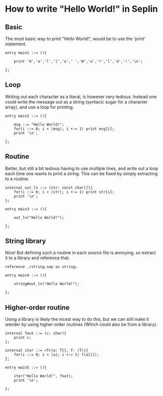 
# How to write "Hello World!" in Seplin

## Basic
The most basic way to print "Hello World!", would be to use the 'print' statement. 
```
entry main1 ::= (){

    print 'H','e','l','l','o',' ','W','o','r','l','d','!','\n';

};
```

## Loop
Writing out each character as a literal, is however very tedious. Instead one could write the message out as a string (syntacic sugar for a character array), and use a loop for printing.
```
entry main2 ::= (){

    msg ::= "Hello World!";
    for(i ::= 0; i < |msg|; i +:= 1) print msg[i];
    print '\n';

};
```
## Routine
Better, but still a bit tedious having to use multiple lines, and write out a loop each time one wants to print a string. This can be fixed by simply extracting to a routine.
```
internal out_ln ::= (str: const char[]){
    for(i ::= 0; i < |str|; i +:= 1) print str[i];
    print '\n';
};

entry main3 ::= (){

    out_ln("Hello World!");

};
```

## String library
Nice! But defining such a routine in each source file is annoying, so extract it to a library and reference that.
```
reference ./string.sep as string;

entry main4 ::= (){

    string#out_ln("Hello World!");

};
```

## Higher-order routine
Using a library is likely the nicest way to do this, but we can still make it weirder by using higher-order routines (Which could also be from a library). 
```
internal fout ::= (c: char){
    print c;
};

internal iter ::= <T>(a: T[], f: (T)){
    for(i ::= 0; i < |a|; i +:= 1) f(a[i]);
};

entry main5 ::= (){

    iter("Hello World!", fout);
    print '\n';

};
```
